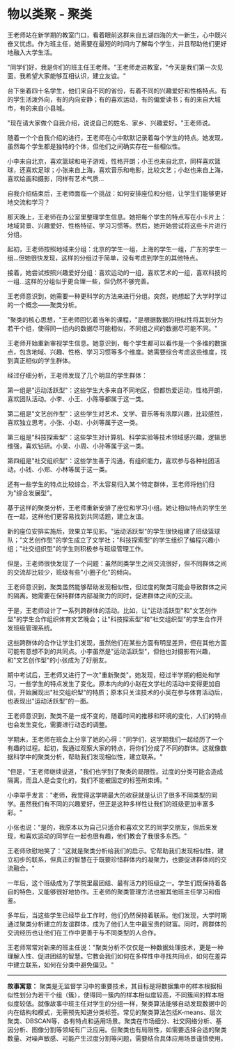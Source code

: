 # 物以类聚 - 聚类

王老师站在新学期的教室门口，看着眼前这群来自五湖四海的大一新生，心中既兴奋又忧虑。作为班主任，她需要在最短的时间内了解每个学生，并且帮助他们更好地融入大学生活。

"同学们好，我是你们的班主任王老师。"王老师走进教室，"今天是我们第一次见面，我希望大家能够互相认识，建立友谊。"

台下坐着四十名学生，他们来自不同的省份，有着不同的兴趣爱好和性格特点。有的学生活泼外向，有的内向安静；有的喜欢运动，有的偏爱读书；有的来自大城市，有的来自小县城。

"现在请大家做个自我介绍，说说自己的姓名、家乡、兴趣爱好。"王老师说。

随着一个个自我介绍的进行，王老师在心中默默记录着每个学生的特点。她发现，虽然每个学生都是独特的个体，但他们之间确实存在一些相似性。

小李来自北京，喜欢篮球和电子游戏，性格开朗；小王也来自北京，同样喜欢篮球，还喜欢足球；小张来自上海，喜欢音乐和电影，比较文艺；小赵也来自上海，喜欢绘画和摄影，同样有艺术气质...

自我介绍结束后，王老师面临一个挑战：如何安排座位和分组，让学生们能够更好地交流和学习？

那天晚上，王老师在办公室里整理学生信息。她把每个学生的特点写在小卡片上：地域背景、兴趣爱好、性格特征、学习习惯等。然后，她开始尝试将这些卡片进行分组。

起初，王老师按照地域来分组：北京的学生一组，上海的学生一组，广东的学生一组...但她很快发现，这样的分组过于简单，没有考虑到学生的其他特点。

接着，她尝试按照兴趣爱好分组：喜欢运动的一组，喜欢艺术的一组，喜欢科技的一组...这样的分组似乎更合理一些，但仍然不够完善。

王老师意识到，她需要一种更科学的方法来进行分组。突然，她想起了大学时学过的一个概念——聚类分析。

"聚类的核心思想，"王老师回忆着当年的课程，"是根据数据的相似性将其划分为若干个组，使得同一组内的数据尽可能相似，不同组之间的数据尽可能不同。"

王老师开始重新审视学生信息。她意识到，每个学生都可以看作是一个多维的数据点，包含地域、兴趣、性格、学习习惯等多个维度。她需要综合考虑这些维度，找到真正相似的学生群体。

经过仔细分析，王老师发现了几个明显的学生群体：

第一组是"运动活跃型"：这些学生大多来自不同地区，但都热爱运动，性格开朗，喜欢团队活动。小李、小王、小陈等都属于这一类。

第二组是"文艺创作型"：这些学生对艺术、文学、音乐等有浓厚兴趣，比较感性，喜欢独立思考。小张、小赵、小刘等属于这一类。

第三组是"科技探索型"：这些学生对计算机、科学实验等技术领域感兴趣，逻辑思维强，喜欢钻研。小吴、小周、小孙等属于这一类。

第四组是"社交组织型"：这些学生善于沟通，有组织能力，喜欢参与各种社团活动。小钱、小郑、小林等属于这一类。

还有一些学生的特点比较综合，不太容易归入某个特定群体，王老师将他们归为"综合发展型"。

基于这样的聚类分析，王老师重新安排了座位和学习小组。她让相似特点的学生坐在一起，这样他们更容易找到共同话题，建立友谊。

新的座位安排实施后，效果立竿见影。"运动活跃型"的学生很快组建了班级篮球队；"文艺创作型"的学生成立了文学社；"科技探索型"的学生组织了编程兴趣小组；"社交组织型"的学生则积极参与班级管理工作。

但是，王老师很快发现了一个问题：虽然同类学生之间交流很好，但不同群体之间的交流却比较少，班级有些"小圈子化"的倾向。

王老师意识到，聚类虽然能够帮助发现相似性，但过度的聚类可能会导致群体之间的隔离。她需要在保持群体内部凝聚力的同时，促进群体之间的交流。

于是，王老师设计了一系列跨群体的活动。比如，让"运动活跃型"和"文艺创作型"的学生合作组织体育文艺晚会；让"科技探索型"和"社交组织型"的学生合作开发班级管理系统。

这些跨群体的合作让学生们发现，虽然他们在某些方面有明显差异，但在其他方面可能有意想不到的共同点。小李虽然是"运动活跃型"，但他也对摄影有兴趣，和"文艺创作型"的小张成为了好朋友。

期中考试后，王老师又进行了一次"重新聚类"。她发现，经过半学期的相处和学习，一些学生的特点发生了变化。原本内向的小赵在文学社的活动中变得更加自信，开始展现出"社交组织型"的特质；原本只关注技术的小吴在参与体育活动后，也表现出"运动活跃型"的一面。

王老师意识到，聚类不是一成不变的，随着时间的推移和环境的变化，人们的特点也会发生变化，需要进行动态的调整。

学期末，王老师在班会上分享了她的心得："同学们，这学期我们一起经历了一个有趣的过程。起初，我通过观察大家的特点，将你们分成了不同的群体。这就像数据科学中的聚类分析，帮助我们发现相似性，建立联系。"

"但是，"王老师继续说道，"我们也学到了聚类的局限性。过度的分类可能会造成隔离，而且人是会变化的，我们不能被固定的标签所束缚。"

小李举手发言："老师，我觉得这学期最大的收获就是认识了很多不同类型的同学。虽然我们有不同的兴趣爱好，但正是这种多样性让我们的班级更加丰富多彩。"

小张也说："是的，我原本以为自己只适合和喜欢文艺的同学交朋友，但后来发现，和喜欢运动的同学在一起也很有趣，他们教会了我很多东西。"

王老师欣慰地笑了："这就是聚类分析给我们的启示。它帮助我们发现相似性，建立初步的联系，但真正的智慧在于既要珍惜群体内的凝聚力，也要促进群体间的交流融合。"

一年后，这个班级成为了学院里最团结、最有活力的班级之一。学生们既保持着各自的特色，又能够很好地协作。王老师的聚类管理方法也被其他班主任学习和借鉴。

多年后，当这些学生已经毕业工作时，他们仍然保持着联系。他们发现，大学时期通过聚类分析建立的友谊群体，成为了他们人生中最宝贵的财富。同时，跨群体的交流经历也让他们在工作中更善于与不同类型的人合作。

王老师常常对新来的班主任说："聚类分析不仅仅是一种数据处理技术，更是一种理解人性、促进团结的智慧。它教会我们如何在多样性中寻找共同点，如何在差异中建立联系，如何在分类中避免偏见。"

---

**故事寓意：**
聚类是无监督学习中的重要技术，其目标是将数据集中的样本根据相似性划分为若干个组（簇），使得同一簇内的样本相似度较高，不同簇间的样本相似度较低。就像故事中班主任对学生的分组一样，聚类算法能够自动发现数据中的内在结构和模式，无需预先知道分类标签。常见的聚类算法包括K-means、层次聚类、DBSCAN等，各有特点和适用场景。聚类在市场细分、社交网络分析、基因分析、图像分割等领域有广泛应用。但聚类也有局限性，如需要选择合适的聚类数量、对噪声敏感、可能产生过度分割等问题，需要结合具体应用场景谨慎使用。 